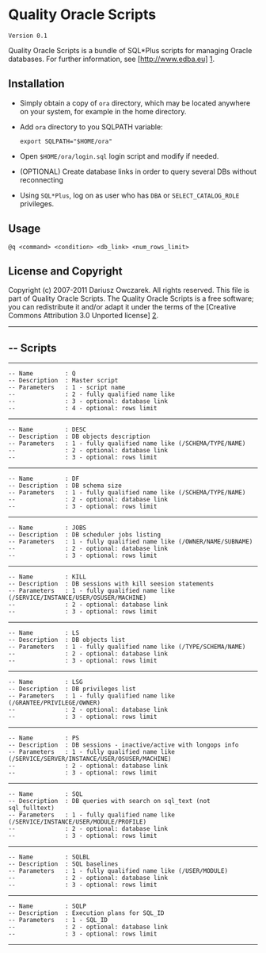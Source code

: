 
Quality Oracle Scripts
======================

    Version 0.1

Quality Oracle Scripts is a bundle of SQL*Plus scripts for managing
Oracle databases. For further information, see [http://www.edba.eu] [1].

Installation
------------

  - Simply obtain a copy of ``ora`` directory, which may be located anywhere
  on your system, for example in the home directory.

  - Add ``ora`` directory to you SQLPATH variable:

        export SQLPATH="$HOME/ora"

  - Open ``$HOME/ora/login.sql`` login script and modify if needed.

  - (OPTIONAL) Create database links in order to query several DBs without reconnecting

  - Using ``SQL*Plus``, log on as user who has ``DBA`` or ``SELECT_CATALOG_ROLE``
  privileges.

Usage
-----

    @q <command> <condition> <db_link> <num_rows_limit>

[1]: http://www.edba.eu     "www.edba.eu"

License and Copyright
---------------------

Copyright (c) 2007-2011 Dariusz Owczarek. All rights reserved. 
This file is part of Quality Oracle Scripts. The Quality Oracle Scripts is
a free software; you can redistribute it and/or adapt it under the terms
of the [Creative Commons Attribution 3.0 Unported license] [2].

[2]: http://creativecommons.org/licenses/by/3.0/     "CC BY 3.0"
-- ------------------------------------------------------------------------------------------------
-- Scripts
----------
-- ------------------------------------------------------------------------------------------------
    -- Name         : Q
    -- Description  : Master script
    -- Parameters   : 1 - script name
    --              : 2 - fully qualified name like
    --              : 3 - optional: database link
    --              : 4 - optional: rows limit
-- ------------------------------------------------------------------------------------------------
    -- Name         : DESC
    -- Description  : DB objects description
    -- Parameters   : 1 - fully qualified name like (/SCHEMA/TYPE/NAME)
    --              : 2 - optional: database link
    --              : 3 - optional: rows limit
-- ------------------------------------------------------------------------------------------------
    -- Name         : DF
    -- Description  : DB schema size
    -- Parameters   : 1 - fully qualified name like (/SCHEMA/TYPE/NAME)
    --              : 2 - optional: database link
    --              : 3 - optional: rows limit
-- ------------------------------------------------------------------------------------------------
    -- Name         : JOBS
    -- Description  : DB scheduler jobs listing
    -- Parameters   : 1 - fully qualified name like (/OWNER/NAME/SUBNAME)
    --              : 2 - optional: database link
    --              : 3 - optional: rows limit
-- ------------------------------------------------------------------------------------------------
    -- Name         : KILL
    -- Description  : DB sessions with kill seesion statements
    -- Parameters   : 1 - fully qualified name like (/SERVICE/INSTANCE/USER/OSUSER/MACHINE)
    --              : 2 - optional: database link
    --              : 3 - optional: rows limit
-- ------------------------------------------------------------------------------------------------
    -- Name         : LS
    -- Description  : DB objects list
    -- Parameters   : 1 - fully qualified name like (/TYPE/SCHEMA/NAME)
    --              : 2 - optional: database link
    --              : 3 - optional: rows limit
-- ------------------------------------------------------------------------------------------------
    -- Name         : LSG
    -- Description  : DB privileges list
    -- Parameters   : 1 - fully qualified name like (/GRANTEE/PRIVILEGE/OWNER)
    --              : 2 - optional: database link
    --              : 3 - optional: rows limit
-- ------------------------------------------------------------------------------------------------
    -- Name         : PS
    -- Description  : DB sessions - inactive/active with longops info
    -- Parameters   : 1 - fully qualified name like (/SERVICE/SERVER/INSTANCE/USER/OSUSER/MACHINE)
    --              : 2 - optional: database link
    --              : 3 - optional: rows limit
-- ------------------------------------------------------------------------------------------------
    -- Name         : SQL
    -- Description  : DB queries with search on sql_text (not sql_fulltext)
    -- Parameters   : 1 - fully qualified name like (/SERVICE/INSTANCE/USER/MODULE/PROFILE)
    --              : 2 - optional: database link
    --              : 3 - optional: rows limit
-- ------------------------------------------------------------------------------------------------
    -- Name         : SQLBL
    -- Description  : SQL baselines
    -- Parameters   : 1 - fully qualified name like (/USER/MODULE)
    --              : 2 - optional: database link
    --              : 3 - optional: rows limit
-- ------------------------------------------------------------------------------------------------
    -- Name         : SQLP
    -- Description  : Execution plans for SQL_ID
    -- Parameters   : 1 - SQL_ID
    --              : 2 - optional: database link
    --              : 3 - optional: rows limit
-- ------------------------------------------------------------------------------------------------
